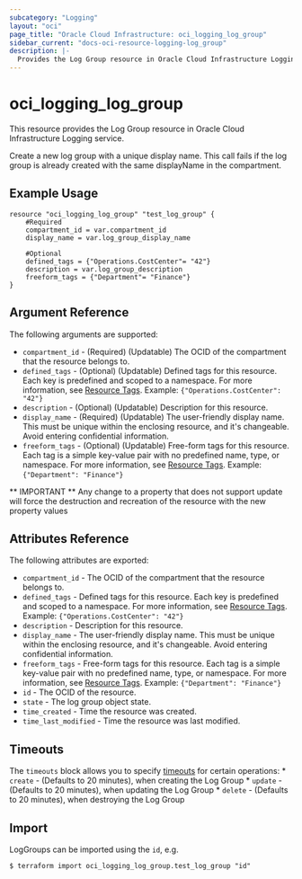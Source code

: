 ```yaml
---
subcategory: "Logging"
layout: "oci"
page_title: "Oracle Cloud Infrastructure: oci_logging_log_group"
sidebar_current: "docs-oci-resource-logging-log_group"
description: |-
  Provides the Log Group resource in Oracle Cloud Infrastructure Logging service
---
```


# oci_logging_log_group
This resource provides the Log Group resource in Oracle Cloud Infrastructure Logging service.

Create a new log group with a unique display name. This call fails
if the log group is already created with the same displayName in the compartment.


## Example Usage

```hcl
resource "oci_logging_log_group" "test_log_group" {
	#Required
	compartment_id = var.compartment_id
	display_name = var.log_group_display_name

	#Optional
	defined_tags = {"Operations.CostCenter"= "42"}
	description = var.log_group_description
	freeform_tags = {"Department"= "Finance"}
}
```

## Argument Reference

The following arguments are supported:

* `compartment_id` - (Required) (Updatable) The OCID of the compartment that the resource belongs to.
* `defined_tags` - (Optional) (Updatable) Defined tags for this resource. Each key is predefined and scoped to a namespace. For more information, see [Resource Tags](https://docs.cloud.oracle.com/iaas/Content/General/Concepts/resourcetags.htm).  Example: `{"Operations.CostCenter": "42"}` 
* `description` - (Optional) (Updatable) Description for this resource.
* `display_name` - (Required) (Updatable) The user-friendly display name. This must be unique within the enclosing resource, and it's changeable. Avoid entering confidential information. 
* `freeform_tags` - (Optional) (Updatable) Free-form tags for this resource. Each tag is a simple key-value pair with no predefined name, type, or namespace. For more information, see [Resource Tags](https://docs.cloud.oracle.com/iaas/Content/General/Concepts/resourcetags.htm). Example: `{"Department": "Finance"}` 


** IMPORTANT **
Any change to a property that does not support update will force the destruction and recreation of the resource with the new property values

## Attributes Reference

The following attributes are exported:

* `compartment_id` - The OCID of the compartment that the resource belongs to.
* `defined_tags` - Defined tags for this resource. Each key is predefined and scoped to a namespace. For more information, see [Resource Tags](https://docs.cloud.oracle.com/iaas/Content/General/Concepts/resourcetags.htm).  Example: `{"Operations.CostCenter": "42"}` 
* `description` - Description for this resource.
* `display_name` - The user-friendly display name. This must be unique within the enclosing resource, and it's changeable. Avoid entering confidential information. 
* `freeform_tags` - Free-form tags for this resource. Each tag is a simple key-value pair with no predefined name, type, or namespace. For more information, see [Resource Tags](https://docs.cloud.oracle.com/iaas/Content/General/Concepts/resourcetags.htm). Example: `{"Department": "Finance"}` 
* `id` - The OCID of the resource.
* `state` - The log group object state.
* `time_created` - Time the resource was created.
* `time_last_modified` - Time the resource was last modified.

## Timeouts

The `timeouts` block allows you to specify [timeouts](https://registry.terraform.io/providers/hashicorp/oci/latest/docs/guides/changing_timeouts) for certain operations:
	* `create` - (Defaults to 20 minutes), when creating the Log Group
	* `update` - (Defaults to 20 minutes), when updating the Log Group
	* `delete` - (Defaults to 20 minutes), when destroying the Log Group


## Import

LogGroups can be imported using the `id`, e.g.

```
$ terraform import oci_logging_log_group.test_log_group "id"
```

